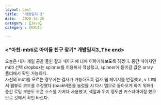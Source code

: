 ```yaml
---
layout: post
title:  "개발일지 3"
date:   2020-10-26
category : [Java]
category : [UXUI]

---
```



<h3><"아친-mbti로 아이돌 친구 찾기" 개발일지3_The end></h3>

오늘은 내가 제일 공을 들인 결과 페이지에 대해 이야기해보도록 하겠다.
중간 페이지인 mbti 선택 dropbox는 spinner를 이용해서 작성했고, spinner에 들어갈 값은 array 폴더에서 확인 가능하다.
<br>자신의 mbti를 모르는 경우에는 검사가 가능하도록 검사 웹 페이지를 연결했고, v 1.1에서 웹뷰로 코드를 수정했다.(back버튼을 눌렀을 시 다시 앱으로 돌아오게 하기 위해!)
<br>중간 로딩 부분도 오픈 소스를 가져다 사용했고, 색깔과 위치 정도만 커스터마이징 했으므로 깃에서 확인 바란다.

<p>


</p> 
